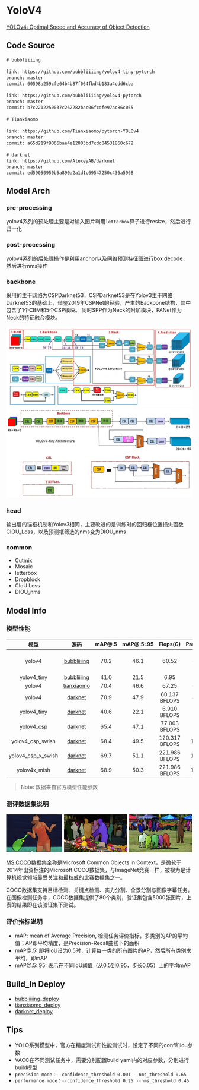 
# YoloV4

[YOLOv4: Optimal Speed and Accuracy of Object Detection](https://arxiv.org/abs/2004.10934)

## Code Source
```
# bubbliiiing

link: https://github.com/bubbliiiing/yolov4-tiny-pytorch
branch: master
commit: 60598a259cfe64b4b87f064fbd4b183a4cdd6cba

link: https://github.com/bubbliiiing/yolov4-pytorch
branch: master
commit: b7c2212250037c262282bac06fcdfe97ac86c055

# Tianxiaomo

link: https://github.com/Tianxiaomo/pytorch-YOLOv4
branch: master
commit: a65d219f9066bae4e12003bd7cdc04531860c672

# darknet
link: https://github.com/AlexeyAB/darknet
branch: master
commit: ed59050950b5a890a2a1d1c69547250c436a5968
```

## Model Arch

### pre-processing

yolov4系列的预处理主要是对输入图片利用`letterbox`算子进行resize，然后进行归一化

### post-processing

yolov4系列的后处理操作是利用anchor以及网络预测特征图进行box decode，然后进行nms操作

### backbone

采用的主干网络为CSPDarknet53，CSPDarknet53是在Yolov3主干网络Darknet53的基础上，借鉴2019年CSPNet的经验，产生的Backbone结构，其中包含了1个CBM和5个CSP模块。
同时SPP作为Neck的附加模块，PANet作为Neck的特征融合模块。

![](../../../images/cv/detection/yolov4/yolov4.png)
![](../../../images/cv/detection/yolov4/yolov4_tiny.jpg)

### head

输出层的锚框机制和Yolov3相同，主要改进的是训练时的回归框位置损失函数CIOU_Loss，以及预测框筛选的nms变为DIOU_nms

### common

- Cutmix
- Mosaic
- letterbox
- Dropblock
- CIoU Loss
- DIOU_nms

## Model Info

### 模型性能

| 模型  | 源码 | mAP@.5 | mAP@.5:.95 | Flops(G) | Params(M) | Shapes | Notes |
| :---: | :--: | :--: | :--: | :---: | :----: | :--------: |:--------: |
| yolov4 |[bubbliiiing](https://github.com/bubbliiiing/yolov4-pytorch)|   70.2   |   46.1   |   60.52    |    64.36    |      416    | confidence=0.001, nms_iou=0.65(仓库作者设置)|
| yolov4_tiny |[bubbliiiing](https://github.com/bubbliiiing/yolov4-tiny-pytorch)|   41.0   |   21.5   |   6.95    |    6.05   |        416    | 下同|
| yolov4 |[tianxiaomo](https://github.com/Tianxiaomo/pytorch-YOLOv4)|   70.4   |   46.6   |   67.25    |    64.36   |        416    ||
| yolov4 |[darknet](https://github.com/AlexeyAB/darknet)|   70.9   |   47.9   |   60.137 BFLOPS    |    49.84    |      416    | |
| yolov4_tiny |[darknet](https://github.com/AlexeyAB/darknet)|   40.6   |   22.1   |   6.910 BFLOPS    |    24.92    |      416    | |
| yolov4_csp |[darknet](https://github.com/AlexeyAB/darknet)|   65.4   |   47.1   |   77.003 BFLOPS    |    75.50    |      512    | |
| yolov4_csp_swish |[darknet](https://github.com/AlexeyAB/darknet)|   68.4   |   49.5   |   120.317 BFLOPS    |    117.96    |      640    | |
| yolov4_csp_x_swish |[darknet](https://github.com/AlexeyAB/darknet)|   69.7   |   51.1   |   221.986 BFLOPS    |    147.46    |      640    | |
| yolov4x_mish |[darknet](https://github.com/AlexeyAB/darknet)|   68.9   |   50.3   |   221.986 BFLOPS    |    147.46    |      640    | |

> Note: 数据来自官方模型性能参数

### 测评数据集说明

![](../../../images/dataset/coco.png)

[MS COCO](https://cocodataset.org/#download)数据集全称是Microsoft Common Objects in Context，是微软于2014年出资标注的Microsoft COCO数据集，与ImageNet竞赛一样，被视为是计算机视觉领域最受关注和最权威的比赛数据集之一。 

COCO数据集支持目标检测、关键点检测、实力分割、全景分割与图像字幕任务。在图像检测任务中，COCO数据集提供了80个类别，验证集包含5000张图片，上表的结果即在该验证集下测试。

### 评价指标说明

- mAP: mean of Average Precision, 检测任务评价指标，多类别的AP的平均值；AP即平均精度，是Precision-Recall曲线下的面积
- mAP@.5: 即将IoU设为0.5时，计算每一类的所有图片的AP，然后所有类别求平均，即mAP
- mAP@.5:.95: 表示在不同IoU阈值（从0.5到0.95，步长0.05）上的平均mAP

## Build_In Deploy
- [bubbliiiing_deploy](./source_code/bubbliiiing_deploy.md)
- [tianxiaomo_deploy](./source_code/tianxiaomo_deploy.md)
- [darknet_deploy](./source_code/darknet_deploy.md)


## Tips
- YOLO系列模型中，官方在精度测试和性能测试时，设定了不同的conf和iou参数
- VACC在不同测试任务中，需要分别配置build yaml内的对应参数，分别进行build模型
- `precision mode：--confidence_threshold 0.001 --nms_threshold 0.65`
- `performance mode：--confidence_threshold 0.25 --nms_threshold 0.45`